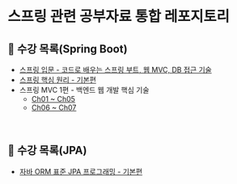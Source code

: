 # 스프링 관련 공부자료 통합 레포지토리

## 📑 수강 목록(Spring Boot)
- [스프링 입문 - 코드로 배우는 스프링 부트, 웹 MVC, DB 접근 기술](https://github.com/nashs789/spring-study/tree/main/spring-intro)
- [스프링 핵심 원리 - 기본편](https://github.com/nashs789/spring-study/tree/main/spring-basic)
- 스프링 MVC 1편 - 백엔드 웹 개발 핵심 기술
  - [Ch01 ~ Ch05](https://github.com/nashs789/Spring-Study/tree/main/servlet)
  - [Ch06 ~ Ch07](https://github.com/nashs789/Spring-Study/tree/main/springmvc)
</br>

## 📑 수강 목록(JPA)
- [자바 ORM 표준 JPA 프로그래밍 - 기본편](https://github.com/nashs789/spring-study/tree/main/spring-jpa-basic)
</br>
